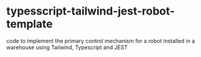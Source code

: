 # typesscript-tailwind-jest-robot-template
code to implement the primary control mechanism for a robot installed in a warehouse using Tailwind, Typescript and JEST
